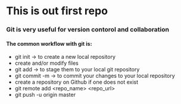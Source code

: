 # This is out first repo

### Git is very useful for version contorol and collaboration

#### The common workflow with git is:
* git init -> to create a new local repository
* create and/or modify files
* git add <files> -> to stage them to your local git repository
* git commit -m -> to commit your changes to your local repository
* create a repository on Github if one does not exist
* git remote add <repo_name> <repo_url>
* git push -u origin master

